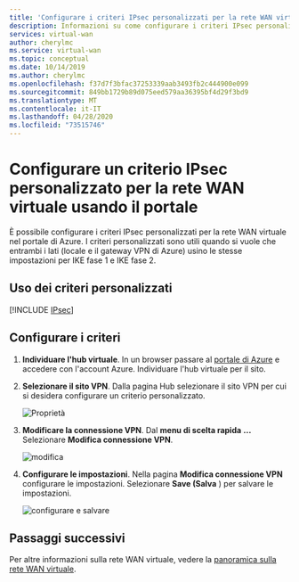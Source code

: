 ```yaml
---
title: 'Configurare i criteri IPsec personalizzati per la rete WAN virtuale di Azure: portale | Microsoft Docs'
description: Informazioni su come configurare i criteri IPsec personalizzati per la rete WAN virtuale di Azure usando il portale.
services: virtual-wan
author: cherylmc
ms.service: virtual-wan
ms.topic: conceptual
ms.date: 10/14/2019
ms.author: cherylmc
ms.openlocfilehash: f37d7f3bfac37253339aab3493fb2c444900e099
ms.sourcegitcommit: 849bb1729b89d075eed579aa36395bf4d29f3bd9
ms.translationtype: MT
ms.contentlocale: it-IT
ms.lasthandoff: 04/28/2020
ms.locfileid: "73515746"
---
```

# <a name="configure-a-custom-ipsec-policy-for-virtual-wan-using-the-portal"></a>Configurare un criterio IPsec personalizzato per la rete WAN virtuale usando il portale

È possibile configurare i criteri IPsec personalizzati per la rete WAN virtuale nel portale di Azure. I criteri personalizzati sono utili quando si vuole che entrambi i lati (locale e il gateway VPN di Azure) usino le stesse impostazioni per IKE fase 1 e IKE fase 2.

## <a name="working-with-custom-policies"></a>Uso dei criteri personalizzati

[!INCLUDE [IPsec](../../includes/virtual-wan-ipsec-custom-include.md)]

## <a name="configure-a-policy"></a>Configurare i criteri

1. **Individuare l'hub virtuale**. In un browser passare al [portale di Azure](https://aka.ms/azurevirtualwanpreviewfeatures) e accedere con l'account Azure. Individuare l'hub virtuale per il sito.
2. **Selezionare il sito VPN**. Dalla pagina Hub selezionare il sito VPN per cui si desidera configurare un criterio personalizzato.

   ![Proprietà](./media/virtual-wan-custom-ipsec-portal/locate.png)
3. **Modificare la connessione VPN**. Dal **menu di scelta rapida** **...** Selezionare **Modifica connessione VPN**.

   ![modifica](./media/virtual-wan-custom-ipsec-portal/contextmenu.png)
4. **Configurare le impostazioni**. Nella pagina **Modifica connessione VPN** configurare le impostazioni. Selezionare **Save (Salva** ) per salvare le impostazioni.

   ![configurare e salvare](./media/virtual-wan-custom-ipsec-portal/edit.png)

## <a name="next-steps"></a>Passaggi successivi

Per altre informazioni sulla rete WAN virtuale, vedere la [panoramica sulla rete WAN virtuale](virtual-wan-about.md).